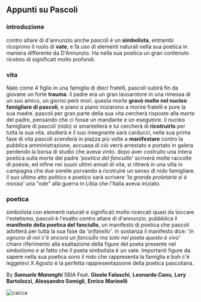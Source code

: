 ## Appunti su Pascoli
### introduzione 
contro altare di d'annunzio anche pascoli è un **simbolista**, entrambi ricoprono il ruolo di **vate**, e fa uso di elementi naturali nella sua poetica in maniera differente da D'Annunzio. Ha nella sua poetica un gran contenuto ricolmo di significati molto profondi.

### vita 
Nato come 4 figlio in una famiglia di dieci fratelli, pascoli subirà fin da giovane un forte **trauma**. il padre era un gran lavoarotore in una rimessa di un suo amico, un giorno però morì. questa morte **gravò molto nel nucleo famigliare di pascoli**, e piano a piano iniziarono a morire fratelli e pure la sua madre. pascoli per gran parte della sua vita cercherà risposte alla morte del padre, pensando che ci fosse un mandante e un esegutore. il nucleo famigliare di pascoli (nido) si smantellerà e lui cercherà di **ricotruirlo** per tutta la sua vita. studierà e il suo insegnante sarà carducci, nella sua prima fase di vita pascoli scenderà in piazza più volte a **manifestare** contro la pubblica amministrazione, accuasa di ciò verrà arrestato e portato in galera perdendo la borsa di studio che aveva vinto. dopo aver costruito una intera poetica sulla morte del padre *'poetica del fancuillo'* scriverà molte raccolte di poesie, ed infine nei suuoi ultimi annali di vita, si ritirerà in una villa in campagna che due sorelle porvando a ricotruire un senso di nido famigliare. il suo ultimo atto politico e poetico sarà scrivere *'la grande proletaria si è mossa'* una "ode" alla guerra in Libia che l'Italia aveva iniziato.

### poetica
simbolista con elementi naturali e significati molto ricercati quasi da toccare l'estetismo, pascoli è l'esatto contro altare di d'annunzio.
pubbblica il **manifesto della poetica del fanciullo**, un manifesto di poetica che pascoli adotterà per tutta la sua fase da *'orfanello'*. 
in sostanza il manifesto dice: *'in ognuno di noi c'è ancora un fanciullo ma solo nel poeta questo è vivo'* chiaro riferimento alla esaltazione della figure del poeta presente nel simbolismo e al fatto che il poeta simbolista è un vate.
Importanti figure da sapere nella sua poetica sono il nido che rappresenta la famiglia e boh c'è leggetevi X Agosto è la perfetta rappresentazoone della poetica pascoliana.

By ***Samuele Maranghi*** 5BIA 
Feat. **Gioele Falaschi**, **Leonardo Canu**, **Lory Bartolozzi**, **Alessandro Somigli**, **Enrico Marinelli**

![cacca](https://github.com/Canu-leonardo-principal/Appunti5BIA/assets/94641181/799f5e90-d7dd-438d-8ef5-ee8567520590)



